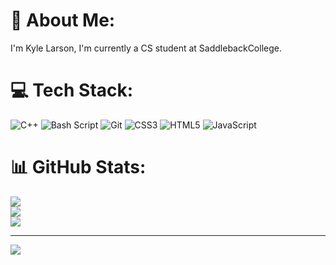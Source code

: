 # 💫 About Me:
I'm Kyle Larson, I'm currently a CS student at SaddlebackCollege.


# 💻 Tech Stack:
![C++](https://img.shields.io/badge/c++-%2300599C.svg?style=for-the-badge&logo=c%2B%2B&logoColor=white) ![Bash Script](https://img.shields.io/badge/bash_script-%23121011.svg?style=for-the-badge&logo=gnu-bash&logoColor=white) ![Git](https://img.shields.io/badge/git-%23F05033.svg?style=for-the-badge&logo=git&logoColor=white) ![CSS3](https://img.shields.io/badge/css3-%231572B6.svg?style=for-the-badge&logo=css3&logoColor=white) ![HTML5](https://img.shields.io/badge/html5-%23E34F26.svg?style=for-the-badge&logo=html5&logoColor=white) ![JavaScript](https://img.shields.io/badge/javascript-%23323330.svg?style=for-the-badge&logo=javascript&logoColor=%23F7DF1E)
# 📊 GitHub Stats:
![](https://github-readme-stats.vercel.app/api?username=larsonkyle&theme=dark&hide_border=false&include_all_commits=false&count_private=false)<br/>
![](https://nirzak-streak-stats.vercel.app/?user=larsonkyle&theme=dark&hide_border=false)<br/>
![](https://github-readme-stats.vercel.app/api/top-langs/?username=larsonkyle&theme=dark&hide_border=false&include_all_commits=false&count_private=false&layout=compact)

---
[![](https://visitcount.itsvg.in/api?id=larsonkyle&icon=0&color=0)](https://visitcount.itsvg.in)

<!-- Proudly created with GPRM ( https://gprm.itsvg.in ) -->
